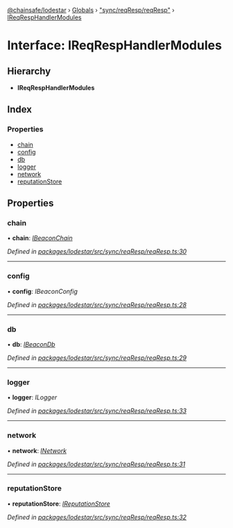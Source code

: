 [@chainsafe/lodestar](../README.md) › [Globals](../globals.md) › ["sync/reqResp/reqResp"](../modules/_sync_reqresp_reqresp_.md) › [IReqRespHandlerModules](_sync_reqresp_reqresp_.ireqresphandlermodules.md)

# Interface: IReqRespHandlerModules

## Hierarchy

* **IReqRespHandlerModules**

## Index

### Properties

* [chain](_sync_reqresp_reqresp_.ireqresphandlermodules.md#chain)
* [config](_sync_reqresp_reqresp_.ireqresphandlermodules.md#config)
* [db](_sync_reqresp_reqresp_.ireqresphandlermodules.md#db)
* [logger](_sync_reqresp_reqresp_.ireqresphandlermodules.md#logger)
* [network](_sync_reqresp_reqresp_.ireqresphandlermodules.md#network)
* [reputationStore](_sync_reqresp_reqresp_.ireqresphandlermodules.md#reputationstore)

## Properties

###  chain

• **chain**: *[IBeaconChain](_chain_interface_.ibeaconchain.md)*

*Defined in [packages/lodestar/src/sync/reqResp/reqResp.ts:30](https://github.com/ChainSafe/lodestar/blob/0af429ee6/packages/lodestar/src/sync/reqResp/reqResp.ts#L30)*

___

###  config

• **config**: *IBeaconConfig*

*Defined in [packages/lodestar/src/sync/reqResp/reqResp.ts:28](https://github.com/ChainSafe/lodestar/blob/0af429ee6/packages/lodestar/src/sync/reqResp/reqResp.ts#L28)*

___

###  db

• **db**: *[IBeaconDb](_db_api_beacon_interface_.ibeacondb.md)*

*Defined in [packages/lodestar/src/sync/reqResp/reqResp.ts:29](https://github.com/ChainSafe/lodestar/blob/0af429ee6/packages/lodestar/src/sync/reqResp/reqResp.ts#L29)*

___

###  logger

• **logger**: *ILogger*

*Defined in [packages/lodestar/src/sync/reqResp/reqResp.ts:33](https://github.com/ChainSafe/lodestar/blob/0af429ee6/packages/lodestar/src/sync/reqResp/reqResp.ts#L33)*

___

###  network

• **network**: *[INetwork](_network_interface_.inetwork.md)*

*Defined in [packages/lodestar/src/sync/reqResp/reqResp.ts:31](https://github.com/ChainSafe/lodestar/blob/0af429ee6/packages/lodestar/src/sync/reqResp/reqResp.ts#L31)*

___

###  reputationStore

• **reputationStore**: *[IReputationStore](_sync_ireputation_.ireputationstore.md)*

*Defined in [packages/lodestar/src/sync/reqResp/reqResp.ts:32](https://github.com/ChainSafe/lodestar/blob/0af429ee6/packages/lodestar/src/sync/reqResp/reqResp.ts#L32)*
